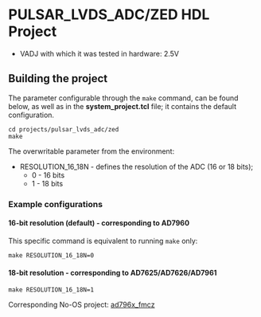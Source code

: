 <!-- no_dts -->

# PULSAR_LVDS_ADC/ZED HDL Project

- VADJ with which it was tested in hardware: 2.5V

## Building the project

The parameter configurable through the `make` command, can be found below, as well as in the **system_project.tcl** file; it contains the default configuration.

```
cd projects/pulsar_lvds_adc/zed
make
```

The overwritable parameter from the environment:

- RESOLUTION_16_18N - defines the resolution of the ADC (16 or 18 bits);
  - 0 - 16 bits
  - 1 - 18 bits

### Example configurations

#### 16-bit resolution (default) - corresponding to AD7960

This specific command is equivalent to running `make` only:

```
make RESOLUTION_16_18N=0
```

#### 18-bit resolution - corresponding to AD7625/AD7626/AD7961

```
make RESOLUTION_16_18N=1
```

Corresponding No-OS project: [ad796x_fmcz](https://github.com/analogdevicesinc/no-OS/tree/main/projects/ad796x_fmcz)
